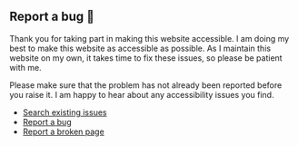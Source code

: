 ## Report a bug 🐛

Thank you for taking part in making this website accessible. I am doing my best to make this website as accessible as possible. As I maintain this website on my own, it takes time to fix these issues, so please be patient with me.

Please make sure that the problem has not already been reported before you raise it. I am happy to hear about any accessibility issues you find.

- [Search existing issues](https://github.com/YuriDevAT/website-bug-tracker/issues)
- [Report a bug](https://github.com/YuriDevAT/website-bug-tracker/issues/new?assignees=&labels=%F0%9F%9B%A0+goal%3A+fix&projects=&template=bug.yml)
- [Report a broken page](https://github.com/YuriDevAT/website-bug-tracker/issues/new?assignees=&labels=broken-page&projects=&template=broken_page.yml&title=Broken+page%3A+%5BPage+title%5D)
